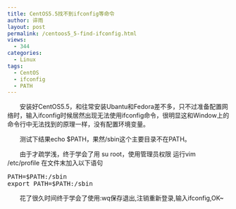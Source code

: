 ```yaml
---
title: CentOS5.5找不到ifconfig等命令
author: 谇雨
layout: post
permalink: /centoos5_5-find-ifconfig.html
views:
  - 344
categories:
  - Linux
tags:
  - CentOS
  - ifconfig
  - PATH
---
```

<p style="text-indent: 2em;">
  安装好CentOS5.5，和往常安装Ubantu和Fedora差不多，只不过准备配置网络时，输入ifconfig时候居然出现无法使用ifconfig命令，很明显这和Window上的命令行中无法找到的原理一样，没有配置环境变量。
</p>

<p style="text-indent: 2em;">
  测试下结果echo $PATH，果然/sbin这个主要目录不在PATH。
</p>

<p style="text-indent: 2em;">
  由于才疏学浅，终于学会了用 su root，使用管理员权限 运行vim /etc/profile 在文件末加入以下语句
</p>

<pre class="lang:sh decode:true " >PATH=$PATH:/sbin
export PATH=$PATH:/sbin</pre>

<p style="text-indent: 2em;">
  花了很久时间终于学会了使用:wq保存退出,注销重新登录,输入ifconfig,OK~
</p>